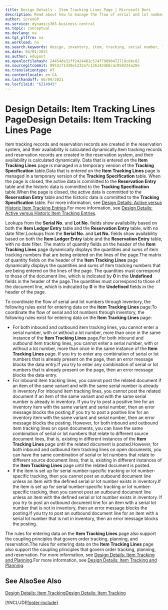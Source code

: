 ```yaml
---
title: Design Details - Item Tracking Lines Page | Microsoft Docs
description: Read about how to manage the flow of serial and lot numbers in your inventory.
author: SorenGP
ms.service: dynamics365-business-central
ms.topic: conceptual
ms.devlang: na
ms.tgt_pltfrm: na
ms.workload: na
ms.search.keywords: design, inventory, item, tracking, serial number, lot number
ms.date: 04/01/2021
ms.author: edupont
ms.openlocfilehash: 24454de31ff2424481c574f79098472719c84c82
ms.sourcegitcommit: 0953171d39e1232a7c126142d68cac858234a20e
ms.translationtype: HT
ms.contentlocale: en-CA
ms.lasthandoff: 06/09/2021
ms.locfileid: "6214943"
---
```

# <a name="design-details-item-tracking-lines-page"></a><span data-ttu-id="f5aba-103">Design Details: Item Tracking Lines Page</span><span class="sxs-lookup"><span data-stu-id="f5aba-103">Design Details: Item Tracking Lines Page</span></span>
<span data-ttu-id="f5aba-104">Item tracking records and reservation records are created in the reservation system, and their availability is calculated dynamically.</span><span class="sxs-lookup"><span data-stu-id="f5aba-104">Item tracking records and reservation records are created in the reservation system, and their availability is calculated dynamically.</span></span> <span data-ttu-id="f5aba-105">Data that is entered on the **Item Tracking Lines** page is managed in a temporary version of the **Tracking Specification** table.</span><span class="sxs-lookup"><span data-stu-id="f5aba-105">Data that is entered on the **Item Tracking Lines** page is managed in a temporary version of the **Tracking Specification** table.</span></span> <span data-ttu-id="f5aba-106">When the page is closed, the active data is committed to the **Reservation Entry** table and the historic data is committed to the **Tracking Specification** table.</span><span class="sxs-lookup"><span data-stu-id="f5aba-106">When the page is closed, the active data is committed to the **Reservation Entry** table and the historic data is committed to the **Tracking Specification** table.</span></span> <span data-ttu-id="f5aba-107">For more information, see [Design Details: Active versus Historic Item Tracking Entries](design-details-active-versus-historic-item-tracking-entries.md).</span><span class="sxs-lookup"><span data-stu-id="f5aba-107">For more information, see [Design Details: Active versus Historic Item Tracking Entries](design-details-active-versus-historic-item-tracking-entries.md).</span></span>  
  
<span data-ttu-id="f5aba-108">Lookups from the **Serial No.** and **Lot No.** fields show availability based on both the **Item Ledger Entry** table and the **Reservation Entry** table, with no date filter.</span><span class="sxs-lookup"><span data-stu-id="f5aba-108">Lookups from the **Serial No.** and **Lot No.** fields show availability based on both the **Item Ledger Entry** table and the **Reservation Entry** table, with no date filter.</span></span> <span data-ttu-id="f5aba-109">The matrix of quantity fields on the header of the **Item Tracking Lines** page dynamically displays the quantities and sums of item tracking numbers that are being entered on the lines of the page.</span><span class="sxs-lookup"><span data-stu-id="f5aba-109">The matrix of quantity fields on the header of the **Item Tracking Lines** page dynamically displays the quantities and sums of item tracking numbers that are being entered on the lines of the page.</span></span> <span data-ttu-id="f5aba-110">The quantities must correspond to those of the document line, which is indicated by **0** in the **Undefined** fields in the header of the page.</span><span class="sxs-lookup"><span data-stu-id="f5aba-110">The quantities must correspond to those of the document line, which is indicated by **0** in the **Undefined** fields in the header of the page.</span></span>  
  
<span data-ttu-id="f5aba-111">To coordinate the flow of serial and lot numbers through inventory, the following rules exist for entering data on the **Item Tracking Lines** page:</span><span class="sxs-lookup"><span data-stu-id="f5aba-111">To coordinate the flow of serial and lot numbers through inventory, the following rules exist for entering data on the **Item Tracking Lines** page:</span></span>  
  
* <span data-ttu-id="f5aba-112">For both inbound and outbound item tracking lines, you cannot enter a serial number, with or without a lot number, more than once in the same instance of the **Item Tracking Lines** page.</span><span class="sxs-lookup"><span data-stu-id="f5aba-112">For both inbound and outbound item tracking lines, you cannot enter a serial number, with or without a lot number, more than once in the same instance of the **Item Tracking Lines** page.</span></span> <span data-ttu-id="f5aba-113">If you try to enter any combination of serial or lot numbers that is already present on the page, then an error message blocks the data entry.</span><span class="sxs-lookup"><span data-stu-id="f5aba-113">If you try to enter any combination of serial or lot numbers that is already present on the page, then an error message blocks the data entry.</span></span>  
* <span data-ttu-id="f5aba-114">For inbound item tracking lines, you cannot post the related document if an item of the same variant and with the same serial number is already in inventory.</span><span class="sxs-lookup"><span data-stu-id="f5aba-114">For inbound item tracking lines, you cannot post the related document if an item of the same variant and with the same serial number is already in inventory.</span></span> <span data-ttu-id="f5aba-115">If you try to post a positive line for an inventory item with the same variant and serial number, then an error message blocks the posting.</span><span class="sxs-lookup"><span data-stu-id="f5aba-115">If you try to post a positive line for an inventory item with the same variant and serial number, then an error message blocks the posting.</span></span> <span data-ttu-id="f5aba-116">However, for both inbound and outbound item tracking lines on open documents, you can have the same combination of serial or lot numbers that relate to different source document lines, that is, existing in different instances of the **Item Tracking Lines** page until the related document is posted.</span><span class="sxs-lookup"><span data-stu-id="f5aba-116">However, for both inbound and outbound item tracking lines on open documents, you can have the same combination of serial or lot numbers that relate to different source document lines, that is, existing in different instances of the **Item Tracking Lines** page until the related document is posted.</span></span>  
* <span data-ttu-id="f5aba-117">If the item is set up for serial number-specific tracking or lot number- specific tracking, then you cannot post an outbound document line unless an item with the defined serial or lot number exists in inventory.</span><span class="sxs-lookup"><span data-stu-id="f5aba-117">If the item is set up for serial number-specific tracking or lot number- specific tracking, then you cannot post an outbound document line unless an item with the defined serial or lot number exists in inventory.</span></span> <span data-ttu-id="f5aba-118">If you try to post an outbound document line for an item with a serial lot number that is not in inventory, then an error message blocks the posting.</span><span class="sxs-lookup"><span data-stu-id="f5aba-118">If you try to post an outbound document line for an item with a serial lot number that is not in inventory, then an error message blocks the posting.</span></span>  
  
<span data-ttu-id="f5aba-119">The rules for entering data on the **Item Tracking Lines** page also support the coupling principles that govern order tracking, planning, and reservation.</span><span class="sxs-lookup"><span data-stu-id="f5aba-119">The rules for entering data on the **Item Tracking Lines** page also support the coupling principles that govern order tracking, planning, and reservation.</span></span> <span data-ttu-id="f5aba-120">For more information, see [Design Details: Item Tracking and Planning](design-details-item-tracking-and-planning.md).</span><span class="sxs-lookup"><span data-stu-id="f5aba-120">For more information, see [Design Details: Item Tracking and Planning](design-details-item-tracking-and-planning.md).</span></span>  
  
## <a name="see-also"></a><span data-ttu-id="f5aba-121">See Also</span><span class="sxs-lookup"><span data-stu-id="f5aba-121">See Also</span></span>  
[<span data-ttu-id="f5aba-122">Design Details: Item Tracking</span><span class="sxs-lookup"><span data-stu-id="f5aba-122">Design Details: Item Tracking</span></span>](design-details-item-tracking.md)

[!INCLUDE[footer-include](includes/footer-banner.md)]